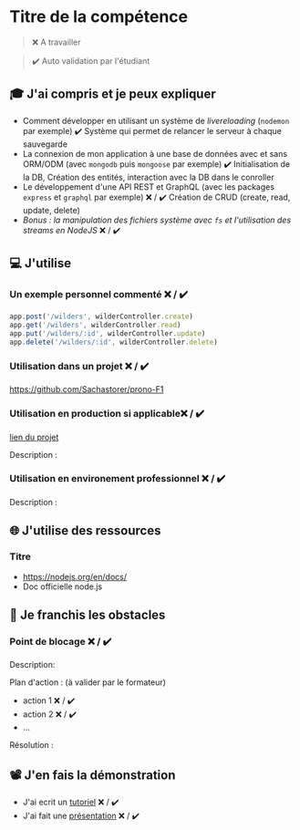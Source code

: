 # Titre de la compétence

> ❌ A travailler

> ✔️ Auto validation par l'étudiant

## 🎓 J'ai compris et je peux expliquer

- Comment développer en utilisant un système de *livereloading* (`nodemon` par exemple) ✔️
  Système qui permet de relancer le serveur à chaque sauvegarde
- La connexion de mon application à une base de données avec et sans ORM/ODM (avec `mongodb` puis `mongoose` par exemple) ✔️
  Initialisation de la DB, Création des entités, interaction avec la DB dans le conroller
- Le développement d'une API REST et GraphQL (avec les packages `express` et `graphql` par exemple) ❌ / ✔️
  Création de CRUD (create, read, update, delete)
- *Bonus : la manipulation des fichiers système avec `fs` et l'utilisation des streams en NodeJS* ❌ / ✔️

## 💻 J'utilise

### Un exemple personnel commenté ❌ / ✔️

```javascript
app.post('/wilders', wilderController.create)
app.get('/wilders', wilderController.read)
app.put('/wilders/:id', wilderController.update)
app.delete('/wilders/:id', wilderController.delete)
```

### Utilisation dans un projet ❌ / ✔️

https://github.com/Sachastorer/prono-F1

### Utilisation en production si applicable❌ / ✔️

[lien du projet](...)

Description :

### Utilisation en environement professionnel ❌ / ✔️

Description :

## 🌐 J'utilise des ressources

### Titre

- https://nodejs.org/en/docs/
- Doc officielle node.js

## 🚧 Je franchis les obstacles

### Point de blocage ❌ / ✔️

Description:

Plan d'action : (à valider par le formateur)

- action 1 ❌ / ✔️
- action 2 ❌ / ✔️
- ...

Résolution :

## 📽️ J'en fais la démonstration

- J'ai ecrit un [tutoriel](...) ❌ / ✔️
- J'ai fait une [présentation](...) ❌ / ✔️
